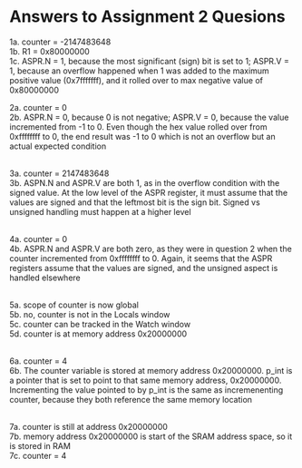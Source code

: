 # Answers to Assignment 2 Quesions

1a.  counter = -2147483648  
1b.  R1 = 0x80000000  
1c.  ASPR.N = 1, because the most significant (sign) bit is set to 1;  ASPR.V = 1, because an overflow happened when 1 was added to the maximum positive value (0x7fffffff), and it rolled over to max negative value of 0x80000000
&nbsp;  

2a.  counter = 0  
2b.  ASPR.N = 0, because 0 is not negative;  ASPR.V = 0, because the value incremented from -1 to 0.  Even though the hex value rolled over from 0xffffffff to 0, the end result was -1 to 0 which is not an overflow but an actual expected condition  
&nbsp;

3a.  counter = 2147483648  
3b.  ASPN.N and ASPR.V are both 1, as in the overflow condition with the signed value.  At the low level of the ASPR register, it must assume that the values are signed and that the leftmost bit is the sign bit.  Signed vs unsigned handling must happen at a higher level  
&nbsp;

4a.  counter = 0  
4b.  ASPR.N and ASPR.V are both zero, as they were in question 2 when the counter incremented from 0xffffffff to 0.  Again, it seems that the ASPR registers assume that the values are signed, and the unsigned aspect is handled elsewhere  
&nbsp;

5a.  scope of counter is now global  
5b.  no, counter is not in the Locals window  
5c.  counter can be tracked in the Watch window  
5d.  counter is at memory address 0x20000000  
&nbsp;

6a.  counter = 4  
6b.  The counter variable is stored at memory address 0x20000000.  p_int is a pointer that is set to point to that same memory address, 0x20000000.  Incrementing the value pointed to by p_int is the same as incremenenting counter, because they both reference the same memory location  
&nbsp;

7a.  counter is still at address 0x20000000  
7b.  memory address 0x20000000 is start of the SRAM address space, so it is stored in RAM  
7c.  counter = 4  

